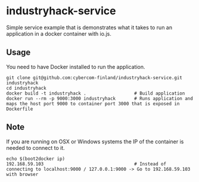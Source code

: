 # industryhack-service
Simple service example that is demonstrates what it takes to run an application in a docker container with io.js.

## Usage

You need to have Docker installed to run the application.

    git clone git@github.com:cybercom-finland/industryhack-service.git industryhack
    cd industryhack
    docker build -t industryhack .                  # Build application
    docker run --rm -p 9000:3000 industryhack       # Runs application and maps the host port 9000 to container port 3000 that is exposed in Dockerfile

## Note
If you are running on OSX or Windows systems the IP of the container is needed to connect to it.

    echo $(boot2docker ip)
    192.168.59.103                                  # Instead of connecting to localhost:9000 / 127.0.0.1:9000 -> Go to 192.168.59.103 with browser
